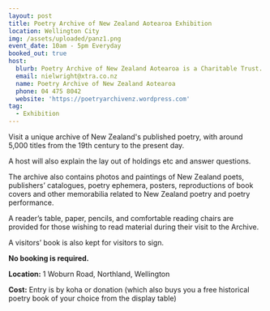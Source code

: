 ```yaml
---
layout: post
title: Poetry Archive of New Zealand Aotearoa Exhibition
location: Wellington City
img: /assets/uploaded/panz1.png
event_date: 10am - 5pm Everyday
booked_out: true
host:
  blurb: Poetry Archive of New Zealand Aotearoa is a Charitable Trust.
  email: nielwright@xtra.co.nz
  name: Poetry Archive of New Zealand Aotearoa
  phone: 04 475 8042
  website: 'https://poetryarchivenz.wordpress.com'
tag:
  - Exhibition
---
```

Visit a unique archive of New Zealand's published poetry, with around 5,000 titles from the 19th century to the present day.

A host will also explain the lay out of holdings etc and answer questions.

The archive also contains photos and paintings of New Zealand poets, publishers’ catalogues, poetry ephemera, posters, reproductions of book covers and other memorabilia related to New Zealand poetry and poetry performance.

A reader’s table, paper, pencils, and comfortable reading chairs are provided for those wishing to read material during their visit to the Archive.

A visitors’ book is also kept for visitors to sign.

**No booking is required.**

**Location:** 1 Woburn Road, Northland, Wellington

**Cost:** Entry is by koha or donation (which also buys you a free historical poetry book of your choice from the display table)
